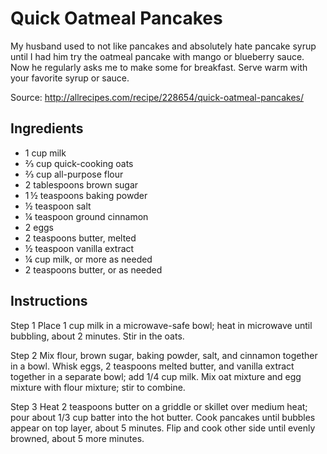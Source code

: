 # Quick Oatmeal Pancakes

My husband used to not like pancakes and absolutely hate pancake syrup until I had him try the oatmeal pancake with mango or blueberry sauce. Now he regularly asks me to make some for breakfast. Serve warm with your favorite syrup or sauce.

Source: http://allrecipes.com/recipe/228654/quick-oatmeal-pancakes/

## Ingredients

- 1 cup milk
- ⅔ cup quick-cooking oats
- ⅔ cup all-purpose flour
- 2 tablespoons brown sugar
- 1 ½ teaspoons baking powder
- ½ teaspoon salt
- ¼ teaspoon ground cinnamon
- 2 eggs
- 2 teaspoons butter, melted
- ½ teaspoon vanilla extract
- ¼ cup milk, or more as needed
- 2 teaspoons butter, or as needed

## Instructions

Step 1
Place 1 cup milk in a microwave-safe bowl; heat in microwave until bubbling, about 2 minutes. Stir in the oats.

Step 2
Mix flour, brown sugar, baking powder, salt, and cinnamon together in a bowl. Whisk eggs, 2 teaspoons melted butter, and vanilla extract together in a separate bowl; add 1/4 cup milk. Mix oat mixture and egg mixture with flour mixture; stir to combine.

Step 3
Heat 2 teaspoons butter on a griddle or skillet over medium heat; pour about 1/3 cup batter into the hot butter. Cook pancakes until bubbles appear on top layer, about 5 minutes. Flip and cook other side until evenly browned, about 5 more minutes.